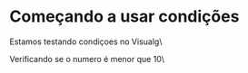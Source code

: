 
# Começando a usar condições
Estamos testando condiçoes no Visualg\

Verificando se o numero é menor que 10\

